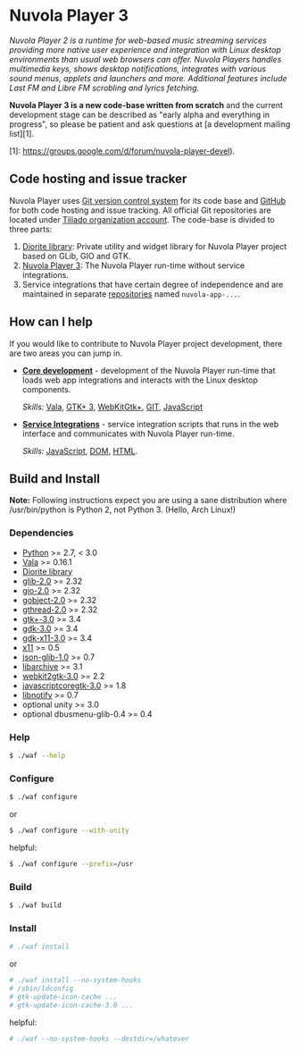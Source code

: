 Nuvola Player 3
===============

*Nuvola Player 2 is a runtime for web-based music streaming services providing more native user
experience and integration with Linux desktop environments than usual web browsers can offer.
Nuvola Players handles multimedia keys, shows desktop notifications, integrates with various sound
menus, applets and launchers and more. Additional features include Last FM and Libre FM scrobling
and lyrics fetching.*

**Nuvola Player 3 is a new code-base written from scratch** and the current development stage can be
described as "early alpha and everything in progress", so please be patient and ask questions at
[a development mailing list][1].

[1]: https://groups.google.com/d/forum/nuvola-player-devel).


Code hosting and issue tracker
------------------------------

Nuvola Player uses [Git version control system][2] for its code base and [GitHub][3] for
both code hosting and issue tracking. All official Git repositories are located under
[Tiliado organization account](https://github.com/>tiliado). The code-base is divided to three parts:

 1. [Diorite library](https://github.com/tiliado/diorite): Private utility and widget library for
    Nuvola Player project based on GLib, GIO and GTK.
 2. [Nuvola Player 3](https://github.com/tiliado/nuvolaplayer): The Nuvola Player run-time without
    service integrations.
 3. Service integrations that have certain degree of independence and are maintained in separate
    [repositories](https://github.com/tiliado) named ``nuvola-app-...``.

[2]: https://github.com
[3]: http://git-scm.com/


How can I help
--------------

If you would like to contribute to Nuvola Player project development, there are two areas you can
jump in.

  * [**Core development**][4] - development of the Nuvola Player run-time that loads web app
    integrations and interacts with the Linux desktop components.
    
    *Skills:*
    [Vala](https://wiki.gnome.org/Projects/Vala),
    [GTK+ 3](http://www.gtk.org/),
    [WebKitGtk+](http://webkitgtk.org/),
    [GIT](http://git-scm.com/),
    [JavaScript](https://developer.mozilla.org/en/docs/Web/JavaScript)

  * [**Service Integrations**][5] - service integration scripts that runs in the web
    interface and communicates with Nuvola Player run-time.
    
    *Skills:*
    [JavaScript](https://developer.mozilla.org/en/docs/Web/JavaScript),
    [DOM](https://developer.mozilla.org/en-US/docs/Web/API/Document_Object_Model),
    [HTML](https://developer.mozilla.org/en-US/docs/Web/HTML).

[4]: http://tiliado.github.io/nuvolaplayer/development/core.html
[5]: http://tiliado.github.io/nuvolaplayer/development/apps.html

Build and Install
-----------------

**Note:** Following instructions expect you are using a sane distribution
where /usr/bin/python is Python 2, not Python 3. (Hello, Arch Linux!)

### Dependencies

  * [Python](http://python.org) >= 2.7, < 3.0
  * [Vala](https://wiki.gnome.org/Projects/Vala) >= 0.16.1
  * [Diorite library](https://github.com/tiliado/diorite)
  * [glib-2.0](https://wiki.gnome.org/Projects/GLib) >= 2.32
  * [gio-2.0](https://wiki.gnome.org/Projects/GLib) >= 2.32
  * [gobject-2.0](https://wiki.gnome.org/Projects/GLib) >= 2.32
  * [gthread-2.0](https://wiki.gnome.org/Projects/GLib) >= 2.32
  * [gtk+-3.0](http://www.gtk.org/) >= 3.4
  * [gdk-3.0](http://www.gtk.org/) >= 3.4
  * [gdk-x11-3.0](http://www.gtk.org/) >= 3.4
  * [x11](http://www.x.org/wiki/) >= 0.5
  * [json-glib-1.0](https://wiki.gnome.org/Projects/JsonGlib) >= 0.7
  * [libarchive](http://www.libarchive.org/) >= 3.1
  * [webkit2gtk-3.0](http://webkitgtk.org/) >= 2.2
  * [javascriptcoregtk-3.0](http://webkitgtk.org/) >= 1.8
  * [libnotify](https://git.gnome.org/browse/libnotify/) >= 0.7
  * optional unity >= 3.0
  * optional dbusmenu-glib-0.4 >= 0.4

### Help

```sh
$ ./waf --help
```

### Configure

```sh
$ ./waf configure
```

or

```sh    
$ ./waf configure --with-unity
```

helpful:

```sh    
$ ./waf configure --prefix=/usr
```

### Build

```sh
$ ./waf build
```

### Install

```sh
# ./waf install
```

or

```sh    
# ./waf install --no-system-hooks
# /sbin/ldconfig
# gtk-update-icon-cache ...
# gtk-update-icon-cache-3.0 ...
```

helpful:

```sh
# ./waf --no-system-hooks --destdir=/whatever
```
